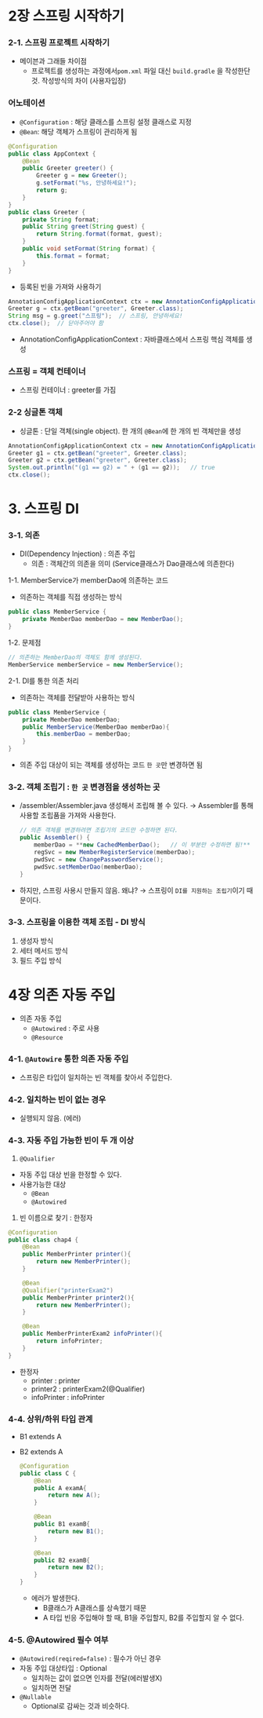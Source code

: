 # 2장 스프링 시작하기

### 2-1. 스프링 프로젝트 시작하기

- 메이븐과 그래들 차이점
    - 프로젝트를 생성하는 과정에서`pom.xml` 파일 대신 `build.gradle` 을 작성한단 것. 작성방식의 차이 (사용자입장)

### 어노테이션

- `@Configuration` : 해당 클래스를 스프링 설정 클래스로 지정
- `@Bean`: 해당 객체가 스프링이 관리하게 됨

```java
@Configuration
public class AppContext {
	@Bean
	public Greeter greeter() {
		Greeter g = new Greeter();
		g.setFormat("%s, 안녕하세요!");
		return g;
	}	
}
public class Greeter {
	private String format;
	public String greet(String guest) {
		return String.format(format, guest);
	}
	public void setFormat(String format) {
		this.format = format;
	}
}
```

- 등록된 빈을 가져와 사용하기

```java
AnnotationConfigApplicationContext ctx = new AnnotationConfigApplicationContext(AppContext.class);
Greeter g = ctx.getBean("greeter", Greeter.class);
String msg = g.greet("스프링");  // 스프링, 안녕하세요!
ctx.close();  // 닫아주어야 함
```

- AnnotationConfigApplicationContext : 자바클래스에서 스프링 핵심 객체를 생성

### 스프링 = 객체 컨테이너

- 스프링 컨테이너 : greeter를 가짐

### 2-2 싱글톤 객체

- 싱글톤 : 단일 객체(single object). 한 개의 `@Bean`에 한 개의 빈 객체만을 생성

```java
AnnotationConfigApplicationContext ctx = new AnnotationConfigApplicationContext(AppContext.class);
Greeter g1 = ctx.getBean("greeter", Greeter.class);
Greeter g2 = ctx.getBean("greeter", Greeter.class);
System.out.println("(g1 == g2) = " + (g1 == g2));   // true
ctx.close();
```

# 3. 스프링 DI

### 3-1. 의존

- DI(Dependency Injection) : 의존 주입
    - 의존 : 객체간의 의존을 의미 (Service클래스가 Dao클래스에 의존한다)

1-1. MemberService가 memberDao에 의존하는 코드

- 의존하는 객체를 직접 생성하는 방식

```java
public class MemberService {
	private MemberDao memberDao = new MemberDao();
}
```

1-2. 문제점

```java
// 의존하는 MemberDao의 객체도 함께 생성된다.
MemberService memberService = new MemberService();
```

2-1. DI를 통한 의존 처리

- 의존하는 객체를 전달받아 사용하는 방식

```java
public class MemberService {
	private MemberDao memberDao;
	public MemberService(MemberDao memberDao){
		this.memberDao = memberDao;
	}
}
```

- 의존 주입 대상이 되는 객체를 생성하는 코드 `한 곳`만 변경하면 됨

### 3-2. 객체 조립기 : `한 곳` 변경점을 생성하는 곳

- /assembler/Assembler.java 생성해서 조립해 볼 수 있다. → Assembler를 통해 사용할 조립품을 가져와 사용한다.
    
    ```java
    // 의존 객체를 변경하려면 조립기의 코드만 수정하면 된다.
    public Assembler() {
    	memberDao = **new CachedMemberDao();   // 이 부분만 수정하면 됨!**
    	regSvc = new MemberRegisterService(memberDao);
    	pwdSvc = new ChangePasswordService();
    	pwdSvc.setMemberDao(memberDao);
    }
    ```
    
- 하지만, 스프링 사용시 만들지 않음. 왜냐?  → 스프링이 `DI를 지원하는 조립기`이기 때문이다.

### 3-3. 스프링을 이용한 객체 조립 - DI 방식

1. 생성자 방식
2. 세터 메서드 방식
3. 필드 주입 방식

# 4장 의존 자동 주입

- 의존 자동 주입
    - `@Autowired`  : 주로 사용
    - `@Resource`
    

### 4-1. `@Autowire` 통한 의존 자동 주입

- 스프링은 타입이 일치하는 빈 객체를 찾아서 주입한다.

### 4-2. 일치하는 빈이 없는 경우

- 실행되지 않음. (에러)

### 4-3. 자동 주입 가능한 빈이 두 개 이상

1. `@Qualifier`
- 자동 주입 대상 빈을 한정할 수 있다.
- 사용가능한 대상
    - `@Bean`
    - `@Autowired`
1. 빈 이름으로 찾기 : 한정자

```java
@Configuration
public class chap4 {
	@Bean
	public MemberPrinter printer(){
		return new MemberPrinter();
	}

	@Bean
	@Qualifier("printerExam2")
	public MemberPrinter printer2(){
		return new MemberPrinter();
	}

	@Bean
	public MemberPrinterExam2 infoPrinter(){
		return infoPrinter;
	}
}
```

- 한정자
    - printer : printer
    - printer2 : printerExam2(@Qualifier)
    - infoPrinter : infoPrinter
    

### 4-4. 상위/하위 타입 관계

- B1 extends A
- B2 extends A
    
    ```java
    @Configuration
    public class C {
    	@Bean
    	public A examA{
    		return new A();
    	}
    
    	@Bean
    	public B1 examB{
    		return new B1();
    	}
    
    	@Bean
    	public B2 examB{
    		return new B2();
    	}
    }
    ```
    
    - 에러가 발생한다.
        - B클래스가 A클래스를 상속했기 때문
        - A 타입 빈응 주입해야 할 때, B1을 주입할지, B2를 주입할지 알 수 없다.

### 4-5. @Autowired 필수 여부

- `@Autowired(reqired=false)` : 필수가 아닌 경우
- 자동 주입 대상타입 : Optional
    - 일치하는 값이 없으면 인자를 전달(에러발생X)
    - 일치하면 전달
- `@Nullable`
    - Optional로 감싸는 것과 비슷하다.